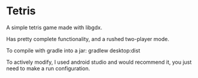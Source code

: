 # Tetris

A simple tetris game made with libgdx.

Has pretty complete functionality, and a rushed two-player mode.

To compile with gradle into a jar:
gradlew desktop:dist

To actively modify, I used android studio and would recommend it, you just need to make a run configuration.
